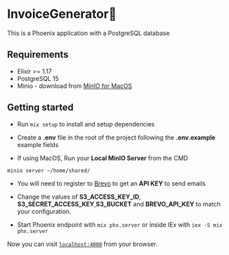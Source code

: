 # InvoiceGenerator👀

This is a Phoenix application with a PostgreSQL database

## Requirements

- Elixir >= 1.17
- PostgreSQL 15
- Minio - download from [MinIO for MacOS](https://min.io/docs/minio/macos/index.html)

## Getting started

- Run `mix setup` to install and setup dependencies

- Create a **.env** file in the root of the project following the **.env.example** example fields

- If using MacOS, Run your **Local MinIO Server** from the CMD

```zsh
minio server ~/home/shared/
```

- You will need to register to [Brevo](https://app.brevo.com/) to get an **API KEY** to send emails

- Change the values of **S3_ACCESS_KEY_ID**, **S3_SECRET_ACCESS_KEY**,**S3_BUCKET** and **BREVO_API_KEY** to match your configuration.

- Start Phoenix endpoint with `mix phx.server` or inside IEx with `iex -S mix phx.server`

Now you can visit [`localhost:4000`](http://localhost:4000) from your browser.
